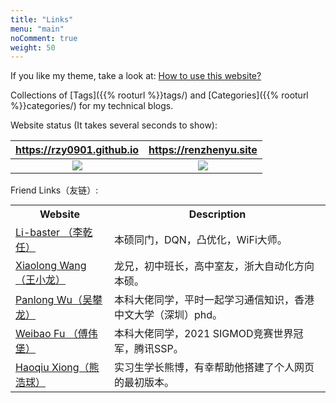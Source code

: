 ```yaml
---
title: "Links"
menu: "main"
noComment: true
weight: 50
---
```


If you like my theme, take a look at: [How to use this website?](/post/usage/)

Collections of [Tags]({{% rooturl %}}tags/) and [Categories]({{% rooturl %}}categories/) for my technical blogs.

Website status (It takes several seconds to show):
<!-- cluster Map 搞笑的，加载太慢了 -->
<!-- <script type='text/javascript' id='clustrmaps' src='//cdn.clustrmaps.com/map_v2.js?cl=ffffff&w=a&t=tt&d=KNhUkfBz0L7ehCNZBExvsbzI3i4WYHNo7km8lQI9Cuc'></script> -->

<center>
<table>
<thead>
  <tr>
    <th><a href='https://rzy0901.github.io'>https://rzy0901.github.io</a></th>
    <th><a href='https://renzhenyu.site'>https://renzhenyu.site</a></th>
  </tr>
</thead>
<tbody>
  <tr>
    <td><center><a href='https://clustrmaps.com/site/1bp0e'  title='Visit tracker'><img src='//clustrmaps.com/map_v2.png?cl=ffffff&w=300&t=tt&d=KNhUkfBz0L7ehCNZBExvsbzI3i4WYHNo7km8lQI9Cuc&co=2d78ad&ct=ffffff' class='disable-fancybox'/></a></center></td>
    <td><center><a href='https://clustrmaps.com/site/1by14'  title='Visit tracker'><img src='//clustrmaps.com/map_v2.png?cl=ffffff&w=300&t=tt&d=KXkixfxWFTff9OPJwmnObEKPc0ffrs2k2uY3tM1UViE&co=2d78ad&ct=ffffff' class='disable-fancybox'/></a></center></td>
  </tr>
</tbody>
</table>
</center>

Friend Links（友链）:

<!-- | Website                                                 | Description                                                  |
| ------------------------------------------------------- | ------------------------------------------------------------ |
| [Li-baster （李乾任）](https://qianrenli.github.io) | 本硕同门，DQN，凸优化，WiFi大师。 |
| [Xiaolong Wang（王小龙）](https://guanfang12.github.io) | 龙兄，初中班长，高中室友，浙大自动化方向本硕。 |
| [Panlong Wu（吴攀龙）](https://air-tea.github.io)       | 本科大佬同学，平时一起学习通信知识，香港中文大学（深圳）phd。 |
| [Weibao Fu （傅伟堡）](https://fu188.github.io)         | 本科大佬同学，2021 SIGMOD竞赛世界冠军，腾讯SSP。             |
| [Haoqiu Xiong（熊浩球）](https://haoqiuxiong.github.io) | 实习生学长熊博，有幸帮助他搭建了个人网页的最初版本。         | -->

<table style="margin: 0 auto;">
  <tr>
    <th>Website</th>
    <th>Description</th>
  </tr>
  <tr>
    <td><a href="https://qianrenli.github.io">Li-baster （李乾任）</a></td>
    <td>本硕同门，DQN，凸优化，WiFi大师。</td>
  </tr>
  <tr>
    <td><a href="https://guanfang12.github.io">Xiaolong Wang（王小龙）</a></td>
    <td>龙兄，初中班长，高中室友，浙大自动化方向本硕。</td>
  </tr>
  <tr>
    <td><a href="https://air-tea.github.io">Panlong Wu（吴攀龙）</a></td>
    <td>本科大佬同学，平时一起学习通信知识，香港中文大学（深圳）phd。</td>
  </tr>
  <tr>
    <td><a href="https://fu188.github.io">Weibao Fu （傅伟堡）</a></td>
    <td>本科大佬同学，2021 SIGMOD竞赛世界冠军，腾讯SSP。</td>
  </tr>
  <tr>
    <td><a href="https://haoqiuxiong.github.io">Haoqiu Xiong（熊浩球）</a></td>
    <td>实习生学长熊博，有幸帮助他搭建了个人网页的最初版本。</td>
  </tr>
</table>